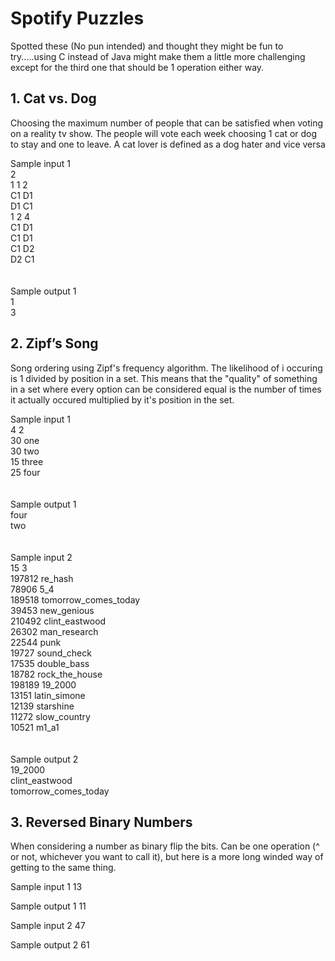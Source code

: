 # Spotify Puzzles

Spotted these (No pun intended) and thought they might be fun to try.....using C instead of Java might make them a little more challenging except for the third one that should be 1 operation either way.

## 1. Cat vs. Dog
Choosing the maximum number of people that can be satisfied when voting on a reality tv show. The people will vote each week choosing 1 cat or dog to stay and one to leave. A cat lover is defined as a dog hater and vice versa

Sample input 1<br/>
2<br/>
1 1 2<br/>
C1 D1<br/>
D1 C1<br/>
1 2 4<br/>
C1 D1<br/>
C1 D1<br/>
C1 D2<br/>
D2 C1<br/>
<br/><br/>
Sample output 1<br/>
1<br/>
3<br/>


## 2. Zipf’s Song
Song ordering using Zipf's frequency algorithm. The likelihood of i occuring is 1 divided by position in a set. This means that the "quality" of something in a set where every option can be considered equal is the number of times it actually occured multiplied by it's position in the set.

Sample input 1<br/>
4 2<br/>
30 one<br/>
30 two<br/>
15 three<br/>
25 four<br/>
<br/><br/>
Sample output 1<br/>
four<br/>
two<br/>
<br/><br/>
Sample input 2<br/>
15 3<br/>
197812 re_hash<br/>
78906 5_4<br/>
189518 tomorrow_comes_today<br/>
39453 new_genious<br/>
210492 clint_eastwood<br/>
26302 man_research<br/>
22544 punk<br/>
19727 sound_check<br/>
17535 double_bass<br/>
18782 rock_the_house<br/>
198189 19_2000<br/>
13151 latin_simone<br/>
12139 starshine<br/>
11272 slow_country<br/>
10521 m1_a1<br/>
<br/><br/>
Sample output 2<br/>
19_2000<br/>
clint_eastwood<br/>
tomorrow_comes_today<br/>


## 3. Reversed Binary Numbers
When considering a number as binary flip the bits. Can be one operation (^ or not, whichever you want to call it), but here is a more long winded way of getting to the same thing.  

Sample input 1
13

Sample output 1
11

Sample input 2
47

Sample output 2
61
